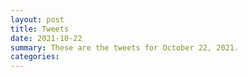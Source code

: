 ```yaml
---
layout: post
title: Tweets
date: 2021-10-22
summary: These are the tweets for October 22, 2021.
categories:
---
```


